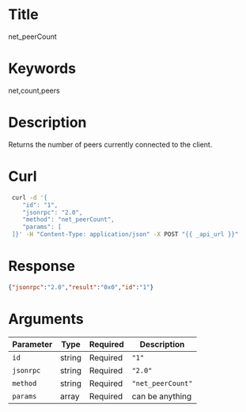 # Title

net_peerCount

# Keywords

net,count,peers

# Description

Returns the number of peers currently connected to the client.

# Curl

```sh
 curl -d '{
    "id": "1",
    "jsonrpc": "2.0",
    "method": "net_peerCount",
    "params": [
 ]}' -H "Content-Type: application/json" -X POST "{{ _api_url }}"
```

# Response

```json
{"jsonrpc":"2.0","result":"0x0","id":"1"}
```

# Arguments

| Parameter | Type   | Required | Description       |
|-----------|--------|----------|-------------------|
| `id`      | string | Required | `"1"`             |
| `jsonrpc` | string | Required | `"2.0"`           |
| `method`  | string | Required | `"net_peerCount"` |
| `params`  | array  | Required | can be anything   |
